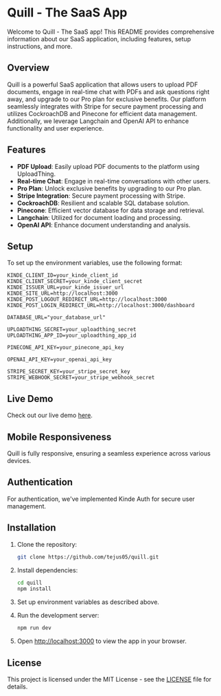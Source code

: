 # Quill - The SaaS App 

Welcome to Quill - The SaaS app! This README provides comprehensive information about our SaaS application, including features, setup instructions, and more.

## Overview

Quill is a powerful SaaS application that allows users to upload PDF documents, engage in real-time chat with PDFs and ask questions right away, and upgrade to our Pro plan for exclusive benefits. Our platform seamlessly integrates with Stripe for secure payment processing and utilizes CockroachDB and Pinecone for efficient data management. Additionally, we leverage Langchain and OpenAI API to enhance functionality and user experience.

## Features

- **PDF Upload**: Easily upload PDF documents to the platform using UploadThing.
- **Real-time Chat**: Engage in real-time conversations with other users.
- **Pro Plan**: Unlock exclusive benefits by upgrading to our Pro plan.
- **Stripe Integration**: Secure payment processing with Stripe.
- **CockroachDB**: Resilient and scalable SQL database solution.
- **Pinecone**: Efficient vector database for data storage and retrieval.
- **Langchain**: Utilized for document loading and processing.
- **OpenAI API**: Enhance document understanding and analysis.

## Setup

To set up the environment variables, use the following format:

```plaintext
KINDE_CLIENT_ID=your_kinde_client_id
KINDE_CLIENT_SECRET=your_kinde_client_secret
KINDE_ISSUER_URL=your_kinde_issuer_url
KINDE_SITE_URL=http://localhost:3000
KINDE_POST_LOGOUT_REDIRECT_URL=http://localhost:3000
KINDE_POST_LOGIN_REDIRECT_URL=http://localhost:3000/dashboard

DATABASE_URL="your_database_url"

UPLOADTHING_SECRET=your_uploadthing_secret
UPLOADTHING_APP_ID=your_uploadthing_app_id

PINECONE_API_KEY=your_pinecone_api_key

OPENAI_API_KEY=your_openai_api_key

STRIPE_SECRET_KEY=your_stripe_secret_key
STRIPE_WEBHOOK_SECRET=your_stripe_webhook_secret
```

## Live Demo

Check out our live demo [here](https://quill-six-mocha.vercel.app/). 

## Mobile Responsiveness

Quill is fully responsive, ensuring a seamless experience across various devices.

## Authentication

For authentication, we've implemented Kinde Auth for secure user management.

## Installation

1. Clone the repository:

    ```bash
    git clone https://github.com/tejus05/quill.git
    ```

2. Install dependencies:

    ```bash
    cd quill
    npm install
    ```

3. Set up environment variables as described above.

4. Run the development server:

    ```bash
    npm run dev
    ```

5. Open [http://localhost:3000](http://localhost:3000) to view the app in your browser.

## License

This project is licensed under the MIT License - see the [LICENSE](https://choosealicense.com/licenses/mit) file for details.
